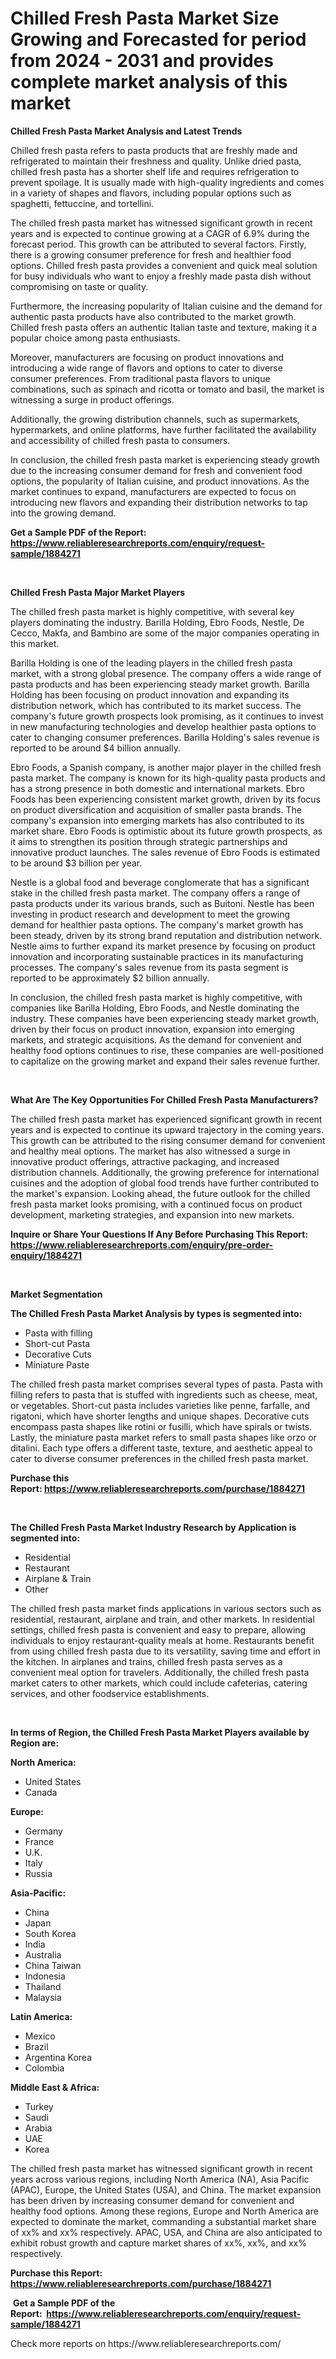 <p><h1>Chilled Fresh Pasta Market Size Growing and Forecasted for period from 2024 - 2031 and provides complete market analysis of this market</h1></p><p><strong>Chilled Fresh Pasta Market Analysis and Latest Trends</strong></p>
<p><p>Chilled fresh pasta refers to pasta products that are freshly made and refrigerated to maintain their freshness and quality. Unlike dried pasta, chilled fresh pasta has a shorter shelf life and requires refrigeration to prevent spoilage. It is usually made with high-quality ingredients and comes in a variety of shapes and flavors, including popular options such as spaghetti, fettuccine, and tortellini.</p><p>The chilled fresh pasta market has witnessed significant growth in recent years and is expected to continue growing at a CAGR of 6.9% during the forecast period. This growth can be attributed to several factors. Firstly, there is a growing consumer preference for fresh and healthier food options. Chilled fresh pasta provides a convenient and quick meal solution for busy individuals who want to enjoy a freshly made pasta dish without compromising on taste or quality.</p><p>Furthermore, the increasing popularity of Italian cuisine and the demand for authentic pasta products have also contributed to the market growth. Chilled fresh pasta offers an authentic Italian taste and texture, making it a popular choice among pasta enthusiasts.</p><p>Moreover, manufacturers are focusing on product innovations and introducing a wide range of flavors and options to cater to diverse consumer preferences. From traditional pasta flavors to unique combinations, such as spinach and ricotta or tomato and basil, the market is witnessing a surge in product offerings.</p><p>Additionally, the growing distribution channels, such as supermarkets, hypermarkets, and online platforms, have further facilitated the availability and accessibility of chilled fresh pasta to consumers.</p><p>In conclusion, the chilled fresh pasta market is experiencing steady growth due to the increasing consumer demand for fresh and convenient food options, the popularity of Italian cuisine, and product innovations. As the market continues to expand, manufacturers are expected to focus on introducing new flavors and expanding their distribution networks to tap into the growing demand.</p></p>
<p><strong>Get a Sample PDF of the Report:&nbsp; <a href="https://www.reliableresearchreports.com/enquiry/request-sample/1884271">https://www.reliableresearchreports.com/enquiry/request-sample/1884271</a></strong></p>
<p>&nbsp;</p>
<p><strong>Chilled Fresh Pasta Major Market Players</strong></p>
<p><p>The chilled fresh pasta market is highly competitive, with several key players dominating the industry. Barilla Holding, Ebro Foods, Nestle, De Cecco, Makfa, and Bambino are some of the major companies operating in this market.</p><p>Barilla Holding is one of the leading players in the chilled fresh pasta market, with a strong global presence. The company offers a wide range of pasta products and has been experiencing steady market growth. Barilla Holding has been focusing on product innovation and expanding its distribution network, which has contributed to its market success. The company's future growth prospects look promising, as it continues to invest in new manufacturing technologies and develop healthier pasta options to cater to changing consumer preferences. Barilla Holding's sales revenue is reported to be around $4 billion annually.</p><p>Ebro Foods, a Spanish company, is another major player in the chilled fresh pasta market. The company is known for its high-quality pasta products and has a strong presence in both domestic and international markets. Ebro Foods has been experiencing consistent market growth, driven by its focus on product diversification and acquisition of smaller pasta brands. The company's expansion into emerging markets has also contributed to its market share. Ebro Foods is optimistic about its future growth prospects, as it aims to strengthen its position through strategic partnerships and innovative product launches. The sales revenue of Ebro Foods is estimated to be around $3 billion per year.</p><p>Nestle is a global food and beverage conglomerate that has a significant stake in the chilled fresh pasta market. The company offers a range of pasta products under its various brands, such as Buitoni. Nestle has been investing in product research and development to meet the growing demand for healthier pasta options. The company's market growth has been steady, driven by its strong brand reputation and distribution network. Nestle aims to further expand its market presence by focusing on product innovation and incorporating sustainable practices in its manufacturing processes. The company's sales revenue from its pasta segment is reported to be approximately $2 billion annually.</p><p>In conclusion, the chilled fresh pasta market is highly competitive, with companies like Barilla Holding, Ebro Foods, and Nestle dominating the industry. These companies have been experiencing steady market growth, driven by their focus on product innovation, expansion into emerging markets, and strategic acquisitions. As the demand for convenient and healthy food options continues to rise, these companies are well-positioned to capitalize on the growing market and expand their sales revenue further.</p></p>
<p>&nbsp;</p>
<p><strong>What Are The Key Opportunities For Chilled Fresh Pasta Manufacturers?</strong></p>
<p><p>The chilled fresh pasta market has experienced significant growth in recent years and is expected to continue its upward trajectory in the coming years. This growth can be attributed to the rising consumer demand for convenient and healthy meal options. The market has also witnessed a surge in innovative product offerings, attractive packaging, and increased distribution channels. Additionally, the growing preference for international cuisines and the adoption of global food trends have further contributed to the market's expansion. Looking ahead, the future outlook for the chilled fresh pasta market looks promising, with a continued focus on product development, marketing strategies, and expansion into new markets.</p></p>
<p><strong>Inquire or Share Your Questions If Any Before Purchasing This Report: <a href="https://www.reliableresearchreports.com/enquiry/pre-order-enquiry/1884271">https://www.reliableresearchreports.com/enquiry/pre-order-enquiry/1884271</a></strong></p>
<p>&nbsp;</p>
<p><strong>Market Segmentation</strong></p>
<p><strong>The Chilled Fresh Pasta Market Analysis by types is segmented into:</strong></p>
<p><ul><li>Pasta with filling</li><li>Short-cut Pasta</li><li>Decorative Cuts</li><li>Miniature Paste</li></ul></p>
<p><p>The chilled fresh pasta market comprises several types of pasta. Pasta with filling refers to pasta that is stuffed with ingredients such as cheese, meat, or vegetables. Short-cut pasta includes varieties like penne, farfalle, and rigatoni, which have shorter lengths and unique shapes. Decorative cuts encompass pasta shapes like rotini or fusilli, which have spirals or twists. Lastly, the miniature pasta market refers to small pasta shapes like orzo or ditalini. Each type offers a different taste, texture, and aesthetic appeal to cater to diverse consumer preferences in the chilled fresh pasta market.</p></p>
<p><strong>Purchase this Report:&nbsp;<a href="https://www.reliableresearchreports.com/purchase/1884271">https://www.reliableresearchreports.com/purchase/1884271</a></strong></p>
<p>&nbsp;</p>
<p><strong>The Chilled Fresh Pasta Market Industry Research by Application is segmented into:</strong></p>
<p><ul><li>Residential</li><li>Restaurant</li><li>Airplane & Train</li><li>Other</li></ul></p>
<p><p>The chilled fresh pasta market finds applications in various sectors such as residential, restaurant, airplane and train, and other markets. In residential settings, chilled fresh pasta is convenient and easy to prepare, allowing individuals to enjoy restaurant-quality meals at home. Restaurants benefit from using chilled fresh pasta due to its versatility, saving time and effort in the kitchen. In airplanes and trains, chilled fresh pasta serves as a convenient meal option for travelers. Additionally, the chilled fresh pasta market caters to other markets, which could include cafeterias, catering services, and other foodservice establishments.</p></p>
<p>&nbsp;</p>
<p><strong>In terms of Region, the Chilled Fresh Pasta Market Players available by Region are:</strong></p>
<p>
    <p> <strong> North America: </strong>
        <ul>
            <li>United States</li>
            <li>Canada</li>
        </ul>
        </p> 
    <p> <strong> Europe: </strong>
        <ul>
            <li>Germany</li>
            <li>France</li>
            <li>U.K.</li>
            <li>Italy</li>
            <li>Russia</li>
        </ul>
        </p> 
    <p> <strong> Asia-Pacific: </strong>
        <ul>
            <li>China</li>
            <li>Japan</li>
            <li>South Korea</li>
            <li>India</li>
            <li>Australia</li>
            <li>China Taiwan</li>
            <li>Indonesia</li>
            <li>Thailand</li>
            <li>Malaysia</li>
        </ul>
        </p> 
    <p> <strong> Latin America: </strong>
        <ul>
            <li>Mexico</li>
            <li>Brazil</li>
            <li>Argentina Korea</li>
            <li>Colombia</li>
        </ul>
        </p> 
    <p> <strong> Middle East & Africa: </strong>
        <ul>
            <li>Turkey</li>
            <li>Saudi</li>
            <li>Arabia</li>
            <li>UAE</li>
            <li>Korea</li>
        </ul>
    </p>
    </p>
<p><p>The chilled fresh pasta market has witnessed significant growth in recent years across various regions, including North America (NA), Asia Pacific (APAC), Europe, the United States (USA), and China. The market expansion has been driven by increasing consumer demand for convenient and healthy food options. Among these regions, Europe and North America are expected to dominate the market, commanding a substantial market share of xx% and xx% respectively. APAC, USA, and China are also anticipated to exhibit robust growth and capture market shares of xx%, xx%, and xx% respectively.</p></p>
<p><strong>Purchase this Report: <a href="https://www.reliableresearchreports.com/purchase/1884271">https://www.reliableresearchreports.com/purchase/1884271</a></strong></p>
<p>&nbsp;<strong>Get a Sample PDF of the Report:&nbsp;&nbsp;<a href="https://www.reliableresearchreports.com/enquiry/request-sample/1884271">https://www.reliableresearchreports.com/enquiry/request-sample/1884271</a></strong></p>
<p><strong></strong></p>
<p>Check more reports on https://www.reliableresearchreports.com/</p>